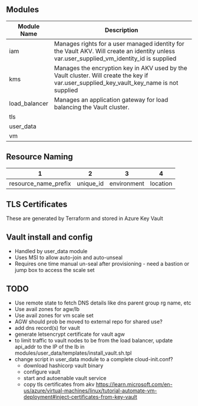 
## Modules
| Module Name | Description |
|---|---|
| iam | Manages rights for a user managed identity for the Vault AKV. Will create an identity unless var.user_supplied_vm_identity_id is supplied |
| kms | Manages the encryption key in AKV used by the Vault cluster. Will create the key if var.user_supplied_key_vault_key_name is not supplied |
| load_balancer | Manages an application gateway for load balancing the Vault cluster. |
| tls |  |
| user_data |  |
| vm |  |

## Resource Naming
| 1 | 2 | 3 | 4 |
|---|---|---|---|
| resource_name_prefix | unique_id | environment | location |

## TLS Certificates
These are generated by Terraform and stored in Azure Key Vault

## Vault install and config
* Handled by user_data module
* Uses MSI to allow auto-join and auto-unseal
* Requires one time manual un-seal after provisioning - need a bastion or jump box to access the scale set

## TODO
* Use remote state to fetch DNS details like dns parent group rg name, etc
* Use avail zones for agw/lb
* Use avail zones for vm scale set
* AGW should prob be moved to external repo for shared use?
* add dns record(s) for vault
* generate letsencrypt certificate for vault agw
* to limit traffic to vault nodes to be from the load balancer, update api_addr to the IP of the lb in modules/user_data/templates/install_vault.sh.tpl
* change script in user_data module to a complete cloud-init.conf?
  * download hashicorp vault binary
  * configure vault
  * start and autoenable vault service
  * copy tls certificates from akv https://learn.microsoft.com/en-us/azure/virtual-machines/linux/tutorial-automate-vm-deployment#inject-certificates-from-key-vault